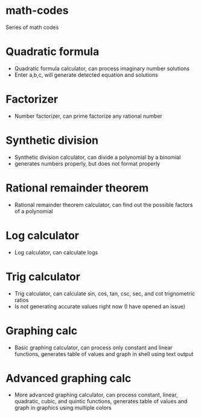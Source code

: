 # math-codes
Series of math codes
# Quadratic formula
 - Quadratic formula calculator, can process imaginary number solutions
 - Enter a,b,c, will generate detected equation and solutions
# Factorizer
 - Number factorizer, can prime factorize any rational number
# Synthetic division
 - Synthetic division calculator, can divide a polynomial by a binomial
 - generates numbers properly, but does not format properly
# Rational remainder theorem
 - Rational remainder theorem calculator, can find out the possible factors of a polynomial
# Log calculator
 - Log calculator, can calculate logs
# Trig calculator
 - Trig calculator, can calculate sin, cos, tan, csc, sec, and cot trignometric ratios
 - Is not generating accurate values right now (I have opened an issue)
# Graphing calc
 - Basic graphing calculator, can process only constant and linear functions, generates table of values and graph in shell using text output
# Advanced graphing calc
 - More advanced graphing calculator, can process constant, linear, quadratic, cubic, and quintic functions, generates table of values and graph in graphics using multiple colors
